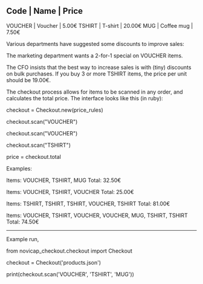 Code         | Name         |  Price
----------------------------------------
VOUCHER      | Voucher      |   5.00€
TSHIRT       | T-shirt      |  20.00€
MUG          | Coffee mug   |   7.50€


Various departments have suggested some discounts to improve sales:

The marketing department wants a 2-for-1 special on VOUCHER items.

The CFO insists that the best way to increase sales is with (tiny) discounts on bulk purchases. If you buy 3 or more TSHIRT items, the price per unit should be 19.00€.


The checkout process allows for items to be scanned in any order, and calculates the total price. The interface looks like this (in ruby):

checkout = Checkout.new(price_rules)

checkout.scan("VOUCHER")

checkout.scan("VOUCHER")

checkout.scan("TSHIRT")

price = checkout.total

Examples:

Items: VOUCHER, TSHIRT, MUG
Total: 32.50€

Items: VOUCHER, TSHIRT, VOUCHER
Total: 25.00€

Items: TSHIRT, TSHIRT, TSHIRT, VOUCHER, TSHIRT
Total: 81.00€

Items: VOUCHER, TSHIRT, VOUCHER, VOUCHER, MUG, TSHIRT, TSHIRT
Total: 74.50€


---------------------------------------

Example run,

from novicap_checkout.checkout import Checkout

checkout = Checkout('products.json')

print(checkout.scan('VOUCHER', 'TSHIRT', 'MUG'))